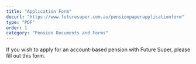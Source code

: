 ```yaml
---
title: "Application Form"
docurl: "https://www.futuresuper.com.au/pensionpaperapplicationform"
type: "PDF"
order: 1
category: "Pension Documents and Forms"
---
```


If you wish to apply for an account-based pension with Future Super, please fill out this form.
